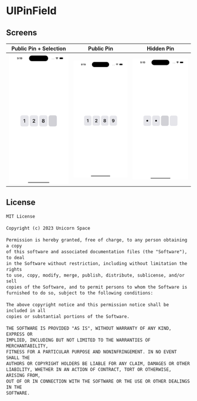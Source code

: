 # UIPinField


## Screens

| Public Pin + Selection | Public Pin | Hidden Pin |
| ------ | ------ | ------ |
| ![Screen1](./Images/Screen1.png) | ![Screen2](./Images/Screen2.png) | ![Screen3](./Images/Screen3.png) |


## License 

```
MIT License

Copyright (c) 2023 Unicorn Space

Permission is hereby granted, free of charge, to any person obtaining a copy
of this software and associated documentation files (the "Software"), to deal
in the Software without restriction, including without limitation the rights
to use, copy, modify, merge, publish, distribute, sublicense, and/or sell
copies of the Software, and to permit persons to whom the Software is
furnished to do so, subject to the following conditions:

The above copyright notice and this permission notice shall be included in all
copies or substantial portions of the Software.

THE SOFTWARE IS PROVIDED "AS IS", WITHOUT WARRANTY OF ANY KIND, EXPRESS OR
IMPLIED, INCLUDING BUT NOT LIMITED TO THE WARRANTIES OF MERCHANTABILITY,
FITNESS FOR A PARTICULAR PURPOSE AND NONINFRINGEMENT. IN NO EVENT SHALL THE
AUTHORS OR COPYRIGHT HOLDERS BE LIABLE FOR ANY CLAIM, DAMAGES OR OTHER
LIABILITY, WHETHER IN AN ACTION OF CONTRACT, TORT OR OTHERWISE, ARISING FROM,
OUT OF OR IN CONNECTION WITH THE SOFTWARE OR THE USE OR OTHER DEALINGS IN THE
SOFTWARE.
```
